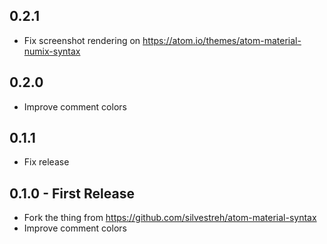 ## 0.2.1
* Fix screenshot rendering on https://atom.io/themes/atom-material-numix-syntax

## 0.2.0
* Improve comment colors

## 0.1.1
* Fix release

## 0.1.0 - First Release
* Fork the thing from https://github.com/silvestreh/atom-material-syntax
* Improve comment colors
